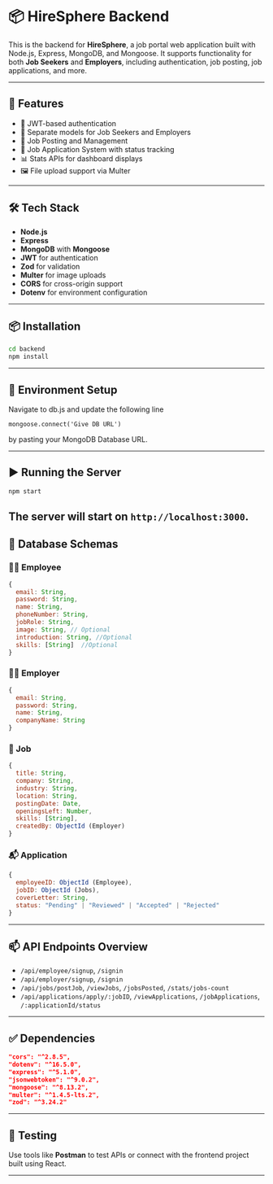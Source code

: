 
# 📦 HireSphere Backend

This is the backend for **HireSphere**, a job portal web application built with Node.js, Express, MongoDB, and Mongoose. It supports functionality for both **Job Seekers** and **Employers**, including authentication, job posting, job applications, and more.

---

## 🚀 Features

- 🔐 JWT-based authentication
- 👥 Separate models for Job Seekers and Employers
- 📄 Job Posting and Management
- 📨 Job Application System with status tracking
- 📊 Stats APIs for dashboard displays
- 🖼️ File upload support via Multer

---

## 🛠️ Tech Stack

- **Node.js**
- **Express**
- **MongoDB** with **Mongoose**
- **JWT** for authentication
- **Zod** for validation
- **Multer** for image uploads
- **CORS** for cross-origin support
- **Dotenv** for environment configuration

---

## 📦 Installation

```bash
cd backend
npm install
```

---

## 🔧 Environment Setup

Navigate to db.js and update the following line
```
mongoose.connect('Give DB URL')
```
by pasting your MongoDB Database URL.

---

## ▶️ Running the Server

```bash
npm start
```

The server will start on `http://localhost:3000`.
---

## 📄 Database Schemas

### 🧑‍💼 Employee

```js
{
  email: String,
  password: String,
  name: String,
  phoneNumber: String,
  jobRole: String,
  image: String, // Optional
  introduction: String, //Optional
  skills: [String]  //Optional
}
```

### 🧑‍💻 Employer

```js
{
  email: String,
  password: String,
  name: String,
  companyName: String
}
```

### 💼 Job

```js
{
  title: String,
  company: String,
  industry: String,
  location: String,
  postingDate: Date,
  openingsLeft: Number,
  skills: [String],
  createdBy: ObjectId (Employer)
}
```

### 📬 Application

```js
{
  employeeID: ObjectId (Employee),
  jobID: ObjectId (Jobs),
  coverLetter: String,
  status: "Pending" | "Reviewed" | "Accepted" | "Rejected"
}
```

---

## 📫 API Endpoints Overview

- `/api/employee/signup`, `/signin`
- `/api/employer/signup`, `/signin`
- `/api/jobs/postJob`, `/viewJobs`, `/jobsPosted`, `/stats/jobs-count`
- `/api/applications/apply/:jobID`, `/viewApplications`, `/jobApplications`, `/:applicationId/status`

---

## ✅ Dependencies

```json
"cors": "^2.8.5",
"dotenv": "^16.5.0",
"express": "^5.1.0",
"jsonwebtoken": "^9.0.2",
"mongoose": "^8.13.2",
"multer": "^1.4.5-lts.2",
"zod": "^3.24.2"
```

---

## 🧪 Testing

Use tools like **Postman** to test APIs or connect with the frontend project built using React.

---

